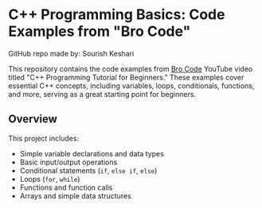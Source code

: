 # C++ Programming Basics: Code Examples from "Bro Code"

GitHub repo made by: Sourish Keshari

This repository contains the code examples from [Bro Code](https://youtu.be/-TkoO8Z07hI?si=c-5Tds4qM2N91jVv) YouTube video titled "C++ Programming Tutorial for Beginners." These examples cover essential C++ concepts, including variables, loops, conditionals, functions, and more, serving as a great starting point for beginners.

## Overview

This project includes:

- Simple variable declarations and data types
- Basic input/output operations
- Conditional statements (`if`, `else if`, `else`)
- Loops (`for`, `while`)
- Functions and function calls
- Arrays and simple data structures
